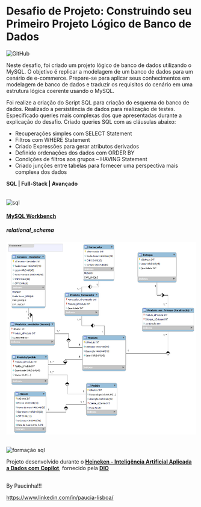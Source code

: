 # Desafio de Projeto: Construindo seu Primeiro Projeto Lógico de Banco de Dados

![GitHub](https://img.shields.io/github/license/Paucinha/api-ecommerce-dio?style=flat-square)

Neste desafio, foi criado um projeto lógico de banco de dados utilizando o MySQL. O objetivo é replicar a modelagem de um banco de dados para um cenário de e-commerce. Prepare-se para aplicar seus conhecimentos em modelagem de banco de dados e traduzir os requisitos do cenário em uma estrutura lógica coerente usando o MySQL.

Foi realize a criação do Script SQL para criação do esquema do banco de dados. Realizado a persistência de dados para realização de testes. Especificado queries mais complexas dos que apresentadas durante a explicação do desafio. Criado queries SQL com as cláusulas abaixo:

- Recuperações simples com SELECT Statement
- Filtros com WHERE Statement
- Criado Expressões para gerar atributos derivados
- Definido ordenações dos dados com ORDER BY
- Condições de filtros aos grupos – HAVING Statement
- Criado junções entre tabelas para fornecer uma perspectiva mais complexa dos dados

**SQL | Full-Stack | Avançado**

<div style="display: inline_block"><br>
  <img align="center" alt="sql" height="30" width="40" src="https://cdn.jsdelivr.net/gh/devicons/devicon@latest/icons/mysql/mysql-original.svg"/>
</div>

#### [**MySQL Workbench**](https://mysql.com/products/workbench/)

##### relational_schema

![relational_schema](https://github.com/Paucinha/assets/blob/master/ecommerce_relational_schema.png)

##

![formação sql](https://github.com/Paucinha/assets/blob/master/images.jpeg)

Projeto desenvolvido durante o [**Heineken - Inteligência Artificial Aplicada a Dados com Copilot**](https://www.dio.me/bootcamp/coding-the-future-heineken-ia-para-analise-de-dados), fornecido pela [**DIO**](https://www.dio.me/)

##

By Paucinha!!!

https://www.linkedin.com/in/paucia-lisboa/

